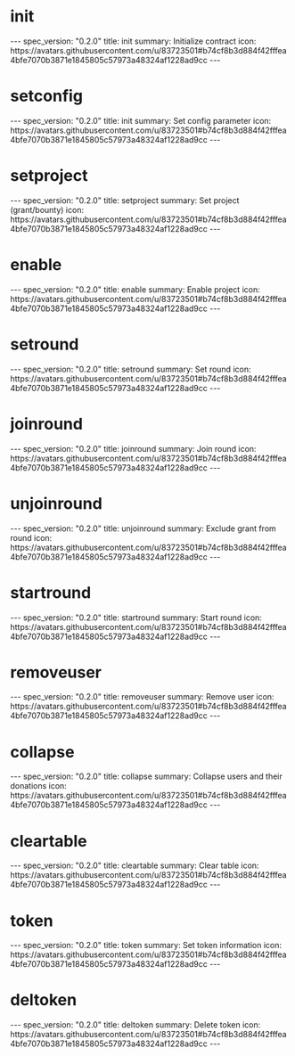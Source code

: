 <h1 class="contract">init</h1>
---
spec_version: "0.2.0"
title: init
summary: Initialize contract
icon: https://avatars.githubusercontent.com/u/83723501#b74cf8b3d884f42fffea4bfe7070b3871e1845805c57973a48324af1228ad9cc
---

<h1 class="contract">setconfig</h1>
---
spec_version: "0.2.0"
title: init
summary: Set config parameter
icon: https://avatars.githubusercontent.com/u/83723501#b74cf8b3d884f42fffea4bfe7070b3871e1845805c57973a48324af1228ad9cc
---

<h1 class="contract">setproject</h1>
---
spec_version: "0.2.0"
title: setproject
summary: Set project (grant/bounty)
icon: https://avatars.githubusercontent.com/u/83723501#b74cf8b3d884f42fffea4bfe7070b3871e1845805c57973a48324af1228ad9cc
---

<h1 class="contract">enable</h1>
---
spec_version: "0.2.0"
title: enable
summary: Enable project
icon: https://avatars.githubusercontent.com/u/83723501#b74cf8b3d884f42fffea4bfe7070b3871e1845805c57973a48324af1228ad9cc
---

<h1 class="contract">setround</h1>
---
spec_version: "0.2.0"
title: setround
summary: Set round
icon: https://avatars.githubusercontent.com/u/83723501#b74cf8b3d884f42fffea4bfe7070b3871e1845805c57973a48324af1228ad9cc
---

<h1 class="contract">joinround</h1>
---
spec_version: "0.2.0"
title: joinround
summary: Join round
icon: https://avatars.githubusercontent.com/u/83723501#b74cf8b3d884f42fffea4bfe7070b3871e1845805c57973a48324af1228ad9cc
---

<h1 class="contract">unjoinround</h1>
---
spec_version: "0.2.0"
title: unjoinround
summary: Exclude grant from round
icon: https://avatars.githubusercontent.com/u/83723501#b74cf8b3d884f42fffea4bfe7070b3871e1845805c57973a48324af1228ad9cc
---

<h1 class="contract">startround</h1>
---
spec_version: "0.2.0"
title: startround
summary: Start round
icon: https://avatars.githubusercontent.com/u/83723501#b74cf8b3d884f42fffea4bfe7070b3871e1845805c57973a48324af1228ad9cc
---

<h1 class="contract">removeuser</h1>
---
spec_version: "0.2.0"
title: removeuser
summary: Remove user
icon: https://avatars.githubusercontent.com/u/83723501#b74cf8b3d884f42fffea4bfe7070b3871e1845805c57973a48324af1228ad9cc
---

<h1 class="contract">collapse</h1>
---
spec_version: "0.2.0"
title: collapse
summary: Collapse users and their donations
icon: https://avatars.githubusercontent.com/u/83723501#b74cf8b3d884f42fffea4bfe7070b3871e1845805c57973a48324af1228ad9cc
---

<h1 class="contract">cleartable</h1>
---
spec_version: "0.2.0"
title: cleartable
summary: Clear table
icon: https://avatars.githubusercontent.com/u/83723501#b74cf8b3d884f42fffea4bfe7070b3871e1845805c57973a48324af1228ad9cc
---

<h1 class="contract">token</h1>
---
spec_version: "0.2.0"
title: token
summary: Set token information
icon: https://avatars.githubusercontent.com/u/83723501#b74cf8b3d884f42fffea4bfe7070b3871e1845805c57973a48324af1228ad9cc
---

<h1 class="contract">deltoken</h1>
---
spec_version: "0.2.0"
title: deltoken
summary: Delete token
icon: https://avatars.githubusercontent.com/u/83723501#b74cf8b3d884f42fffea4bfe7070b3871e1845805c57973a48324af1228ad9cc
---